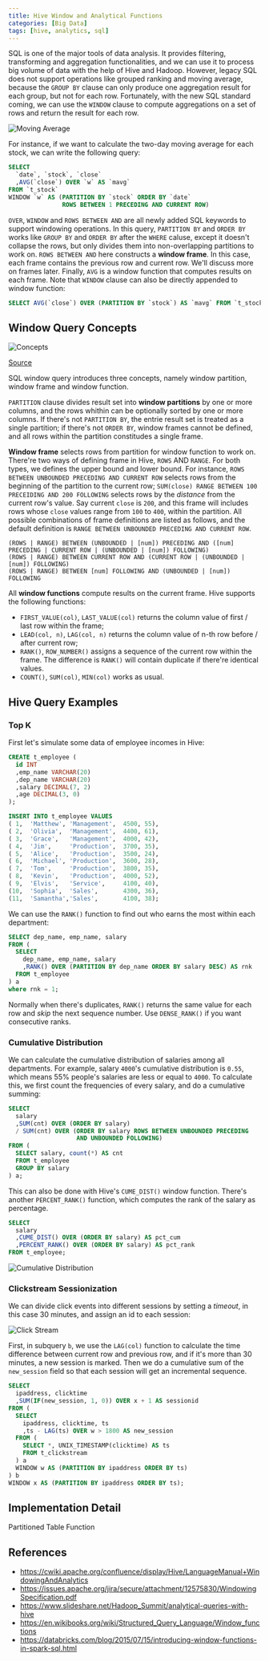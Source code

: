 ```yaml
---
title: Hive Window and Analytical Functions
categories: [Big Data]
tags: [hive, analytics, sql]
---
```


SQL is one of the major tools of data analysis. It provides filtering, transforming and aggregation functionalities, and we can use it to process big volume of data with the help of Hive and Hadoop. However, legacy SQL does not support operations like grouped ranking and moving average, because the `GROUP BY` clause can only produce one aggregation result for each group, but not for each row. Fortunately, with the new SQL standard coming, we can use the `WINDOW` clause to compute aggregations on a set of rows and return the result for each row.

![Moving Average](/images/hive-window/window-stock.png)

For instance, if we want to calculate the two-day moving average for each stock, we can write the following query:

```sql
SELECT
  `date`, `stock`, `close`
  ,AVG(`close`) OVER `w` AS `mavg`
FROM `t_stock`
WINDOW `w` AS (PARTITION BY `stock` ORDER BY `date`
               ROWS BETWEEN 1 PRECEDING AND CURRENT ROW)
```

`OVER`, `WINDOW` and `ROWS BETWEEN AND` are all newly added SQL keywords to support windowing operations. In this query, `PARTITION BY` and `ORDER BY` works like `GROUP BY` and `ORDER BY` after the `WHERE` caluse, except it doesn't collapse the rows, but only divides them into non-overlapping partitions to work on. `ROWS BETWEEN AND` here constructs a **window frame**. In this case, each frame contains the previous row and current row. We'll discuss more on frames later. Finally, `AVG` is a window function that computes results on each frame. Note that `WINDOW` clause can also be directly appended to window function:

```sql
SELECT AVG(`close`) OVER (PARTITION BY `stock`) AS `mavg` FROM `t_stock`;
```

<!-- more -->

## Window Query Concepts

![Concepts](/images/hive-window/concepts.png)

[Source][1]

SQL window query introduces three concepts, namely window partition, window frame and window function.

`PARTITION` clause divides result set into **window partitions** by one or more columns, and the rows whithin can be optionally sorted by one or more columns. If there's not `PARTITION BY`, the entrie result set is treated as a single partition; if there's not `ORDER BY`, window frames cannot be defined, and all rows within the partition constitudes a single frame.

**Window frame** selects rows from partition for window function to work on. There're two ways of defining frame in Hive, `ROWS` AND `RANGE`. For both types, we defines the upper bound and lower bound. For instance, `ROWS BETWEEN UNBOUNDED PRECEDING AND CURRENT ROW` selects rows from the beginning of the partition to the current row; `SUM(close) RANGE BETWEEN 100 PRECEIDING AND 200 FOLLOWING` selects rows by the *distance* from the current row's value. Say current `close` is `200`, and this frame will includes rows whose `close` values range from `100` to `400`, within the partition. All possible combinations of frame definitions are listed as follows, and the default definition is `RANGE BETWEEN UNBOUNDED PRECEDING AND CURRENT ROW`.

```text
(ROWS | RANGE) BETWEEN (UNBOUNDED | [num]) PRECEDING AND ([num] PRECEDING | CURRENT ROW | (UNBOUNDED | [num]) FOLLOWING)
(ROWS | RANGE) BETWEEN CURRENT ROW AND (CURRENT ROW | (UNBOUNDED | [num]) FOLLOWING)
(ROWS | RANGE) BETWEEN [num] FOLLOWING AND (UNBOUNDED | [num]) FOLLOWING
```

All **window functions** compute results on the current frame. Hive supports the following functions:

* `FIRST_VALUE(col)`, `LAST_VALUE(col)` returns the column value of first / last row within the frame;
* `LEAD(col, n)`, `LAG(col, n)` returns the column value of n-th row before / after current row;
* `RANK()`, `ROW_NUMBER()` assigns a sequence of the current row within the frame. The difference is `RANK()` will contain duplicate if there're identical values.
* `COUNT()`, `SUM(col)`, `MIN(col)` works as usual.

## Hive Query Examples

### Top K

First let's simulate some data of employee incomes in Hive:

```sql
CREATE t_employee (
  id INT
  ,emp_name VARCHAR(20)
  ,dep_name VARCHAR(20)
  ,salary DECIMAL(7, 2)
  ,age DECIMAL(3, 0)
);

INSERT INTO t_employee VALUES
( 1,  'Matthew', 'Management',  4500, 55),
( 2,  'Olivia',  'Management',  4400, 61),
( 3,  'Grace',   'Management',  4000, 42),
( 4,  'Jim',     'Production',  3700, 35),
( 5,  'Alice',   'Production',  3500, 24),
( 6,  'Michael', 'Production',  3600, 28),
( 7,  'Tom',     'Production',  3800, 35),
( 8,  'Kevin',   'Production',  4000, 52),
( 9,  'Elvis',   'Service',     4100, 40),
(10,  'Sophia',  'Sales',       4300, 36),
(11,  'Samantha','Sales',       4100, 38);
```

We can use the `RANK()` function to find out who earns the most within each department:

```sql
SELECT dep_name, emp_name, salary
FROM (
  SELECT
    dep_name, emp_name, salary
    ,RANK() OVER (PARTITION BY dep_name ORDER BY salary DESC) AS rnk
  FROM t_employee
) a
where rnk = 1;
```

Normally when there's duplicates, `RANK()` returns the same value for each row and *skip* the next sequence number. Use `DENSE_RANK()` if you want consecutive ranks.

### Cumulative Distribution

We can calculate the cumulative distribution of salaries among all departments. For example, salary `4000`'s cumulative distribution is `0.55`, which means 55% people's salaries are less or equal to `4000`. To calculate this, we first count the frequencies of every salary, and do a cumulative summing:

```sql
SELECT
  salary
  ,SUM(cnt) OVER (ORDER BY salary)
  / SUM(cnt) OVER (ORDER BY salary ROWS BETWEEN UNBOUNDED PRECEDING
                   AND UNBOUNDED FOLLOWING)
FROM (
  SELECT salary, count(*) AS cnt
  FROM t_employee
  GROUP BY salary
) a;
```

This can also be done with Hive's `CUME_DIST()` window function. There's another `PERCENT_RANK()` function, which computes the rank of the salary as percentage.

```sql
SELECT
  salary
  ,CUME_DIST() OVER (ORDER BY salary) AS pct_cum
  ,PERCENT_RANK() OVER (ORDER BY salary) AS pct_rank
FROM t_employee;
```

![Cumulative Distribution](/images/hive-window/employee-pct.png)

### Clickstream Sessionization

We can divide click events into different sessions by setting a *timeout*, in this case 30 minutes, and assign an id to each session:

![Click Stream](/images/hive-window/clickstream.png)

First, in subquery `b`, we use the `LAG(col)` function to calculate the time difference between current row and previous row, and if it's more than 30 minutes, a new session is marked. Then we do a cumulative sum of the `new_session` field so that each session will get an incremental sequence.

```sql
SELECT
  ipaddress, clicktime
  ,SUM(IF(new_session, 1, 0)) OVER x + 1 AS sessionid
FROM (
  SELECT
    ipaddress, clicktime, ts
    ,ts - LAG(ts) OVER w > 1800 AS new_session
  FROM (
    SELECT *, UNIX_TIMESTAMP(clicktime) AS ts
    FROM t_clickstream
  ) a
  WINDOW w AS (PARTITION BY ipaddress ORDER BY ts)
) b
WINDOW x AS (PARTITION BY ipaddress ORDER BY ts);
```

## Implementation Detail

Partitioned Table Function

## References

* https://cwiki.apache.org/confluence/display/Hive/LanguageManual+WindowingAndAnalytics
* https://issues.apache.org/jira/secure/attachment/12575830/WindowingSpecification.pdf
* https://www.slideshare.net/Hadoop_Summit/analytical-queries-with-hive
* https://en.wikibooks.org/wiki/Structured_Query_Language/Window_functions
* https://databricks.com/blog/2015/07/15/introducing-window-functions-in-spark-sql.html

[1]: https://en.wikibooks.org/wiki/Structured_Query_Language/Window_functions
